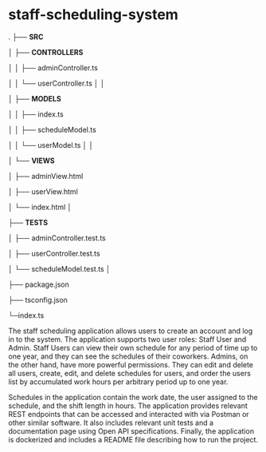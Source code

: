 # staff-scheduling-system

.
├── **SRC**

│   ├── **CONTROLLERS**

│   │   ├── adminController.ts

│   │   └── userController.ts
│   │

│   ├── **MODELS**

│   │   ├── index.ts

│   │   ├── scheduleModel.ts

│   │   └── userModel.ts
│   │

│   └── **VIEWS**

│       ├── adminView.html

│       ├── userView.html

│       └── index.html
│

├── **TESTS**

│   ├── adminController.test.ts

│   ├── userController.test.ts

│   └── scheduleModel.test.ts
│

├── package.json

├── tsconfig.json

└─index.ts



The staff scheduling application allows users to create an account and log in to the system. The application supports two user roles: Staff User and Admin. Staff Users can view their own schedule for any period of time up to one year, and they can see the schedules of their coworkers. Admins, on the other hand, have more powerful permissions. They can edit and delete all users, create, edit, and delete schedules for users, and order the users list by accumulated work hours per arbitrary period up to one year.

Schedules in the application contain the work date, the user assigned to the schedule, and the shift length in hours. The application provides relevant REST endpoints that can be accessed and interacted with via Postman or other similar software. It also includes relevant unit tests and a documentation page using Open API specifications. Finally, the application is dockerized and includes a README file describing how to run the project.
